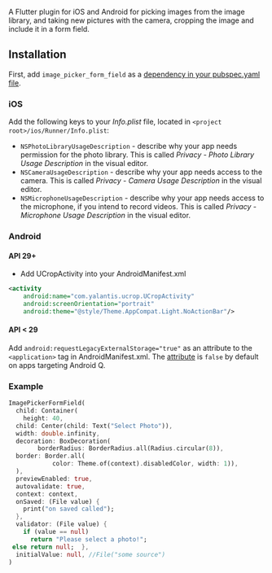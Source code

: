 A Flutter plugin for iOS and Android for picking images from the image library, and taking new pictures with the camera, cropping the image and include it in a form field.

## Installation[](https://pub.dev/packages/image_picker_form_field#installation)

First, add  `image_picker_form_field`  as a  [dependency in your pubspec.yaml file](https://flutter.io/platform-plugins/).


### iOS[](https://pub.dev/packages/image_picker_form_field#ios)

Add the following keys to your  _Info.plist_  file, located in  `<project root>/ios/Runner/Info.plist`:

-   `NSPhotoLibraryUsageDescription`  - describe why your app needs permission for the photo library. This is called  _Privacy - Photo Library Usage Description_  in the visual editor.
-   `NSCameraUsageDescription`  - describe why your app needs access to the camera. This is called  _Privacy - Camera Usage Description_  in the visual editor.
-   `NSMicrophoneUsageDescription`  - describe why your app needs access to the microphone, if you intend to record videos. This is called  _Privacy - Microphone Usage Description_  in the visual editor.

### Android[](https://pub.dev/packages/image_picker_form_field#android)

#### API 29+
-   Add UCropActivity into your AndroidManifest.xml
```xml
<activity
    android:name="com.yalantis.ucrop.UCropActivity"
    android:screenOrientation="portrait"
    android:theme="@style/Theme.AppCompat.Light.NoActionBar"/>
```

#### API < 29

Add  `android:requestLegacyExternalStorage="true"`  as an attribute to the  `<application>`  tag in AndroidManifest.xml. The  [attribute](https://developer.android.com/training/data-storage/compatibility)  is  `false`  by default on apps targeting Android Q.


### Example[](https://pub.dev/packages/image_picker#example)

```dart
ImagePickerFormField(  
  child: Container(  
    height: 40,  
  child: Center(child: Text("Select Photo")),  
  width: double.infinity,  
  decoration: BoxDecoration(  
        borderRadius: BorderRadius.all(Radius.circular(8)),  
  border: Border.all(  
            color: Theme.of(context).disabledColor, width: 1)),  
  ),  
  previewEnabled: true,  
  autovalidate: true,  
  context: context,  
  onSaved: (File value) {  
    print("on saved called");  
  },  
  validator: (File value) {  
    if (value == null)  
      return "Please select a photo!";  
 else return null;  },  
  initialValue: null, //File("some source")  
)
```